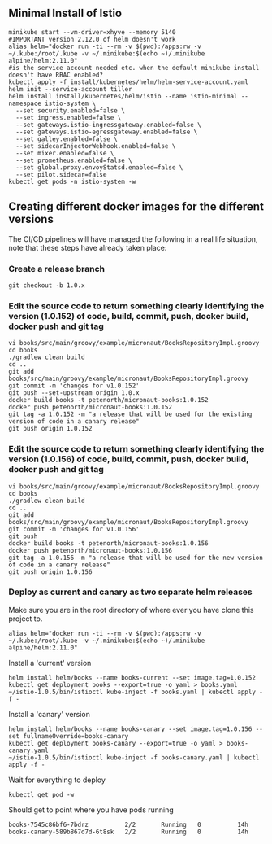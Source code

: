 ## Minimal Install of Istio

    minikube start --vm-driver=xhyve --memory 5140
    #IMPORTANT version 2.12.0 of helm doesn't work
    alias helm="docker run -ti --rm -v $(pwd):/apps:rw -v ~/.kube:/root/.kube -v ~/.minikube:$(echo ~)/.minikube alpine/helm:2.11.0"
    #is the service account needed etc. when the default minikube install doesn't have RBAC enabled?
    kubectl apply -f install/kubernetes/helm/helm-service-account.yaml
    helm init --service-account tiller
    helm install install/kubernetes/helm/istio --name istio-minimal --namespace istio-system \
      --set security.enabled=false \
      --set ingress.enabled=false \
      --set gateways.istio-ingressgateway.enabled=false \
      --set gateways.istio-egressgateway.enabled=false \
      --set galley.enabled=false \
      --set sidecarInjectorWebhook.enabled=false \
      --set mixer.enabled=false \
      --set prometheus.enabled=false \
      --set global.proxy.envoyStatsd.enabled=false \
      --set pilot.sidecar=false
    kubectl get pods -n istio-system -w

## Creating different docker images for the different versions

The CI/CD pipelines will have managed the following in a real life situation, note that these steps have already taken place:

### Create a release branch

    git checkout -b 1.0.x

### Edit the source code to return something clearly identifying the version (1.0.152) of code, build, commit, push, docker build, docker push and git tag

    vi books/src/main/groovy/example/micronaut/BooksRepositoryImpl.groovy 
    cd books
    ./gradlew clean build
    cd ..
    git add books/src/main/groovy/example/micronaut/BooksRepositoryImpl.groovy   
    git commit -m 'changes for v1.0.152'
    git push --set-upstream origin 1.0.x
    docker build books -t petenorth/micronaut-books:1.0.152
    docker push petenorth/micronaut-books:1.0.152
    git tag -a 1.0.152 -m "a release that will be used for the existing version of code in a canary release"
    git push origin 1.0.152

### Edit the source code to return something clearly identifying the version (1.0.156) of code, build, commit, push, docker build, docker push and git tag

    vi books/src/main/groovy/example/micronaut/BooksRepositoryImpl.groovy 
    cd books
    ./gradlew clean build
    cd ..
    git add books/src/main/groovy/example/micronaut/BooksRepositoryImpl.groovy 
    git commit -m 'changes for v1.0.156'
    git push
    docker build books -t petenorth/micronaut-books:1.0.156
    docker push petenorth/micronaut-books:1.0.156
    git tag -a 1.0.156 -m "a release that will be used for the new version of code in a canary release"
    git push origin 1.0.156

### Deploy as current and canary as two separate helm releases

Make sure you are in the root directory of where ever you have clone this project to.

    alias helm="docker run -ti --rm -v $(pwd):/apps:rw -v ~/.kube:/root/.kube -v ~/.minikube:$(echo ~)/.minikube alpine/helm:2.11.0"

Install a 'current' version

    helm install helm/books --name books-current --set image.tag=1.0.152
    kubectl get deployment books --export=true -o yaml > books.yaml
    ~/istio-1.0.5/bin/istioctl kube-inject -f books.yaml | kubectl apply -f -

Install a 'canary' version

    helm install helm/books --name books-canary --set image.tag=1.0.156 --set fullnameOverride=books-canary
    kubectl get deployment books-canary --export=true -o yaml > books-canary.yaml
    ~/istio-1.0.5/bin/istioctl kube-inject -f books-canary.yaml | kubectl apply -f -

Wait for everything to deploy

    kubectl get pod -w
    
Should get to point where you have pods running

    books-7545c86bf6-7bdrz          2/2       Running   0          14h
    books-canary-589b867d7d-6t8sk   2/2       Running   0          14h
